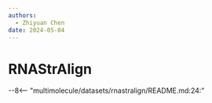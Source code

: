 ```yaml
---
authors:
  - Zhiyuan Chen
date: 2024-05-04
---
```


# RNAStrAlign

--8<-- "multimolecule/datasets/rnastralign/README.md:24:"
